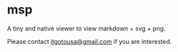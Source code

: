 # msp
A tiny and native viewer to view markdown + svg + png.

Please contact itgotousa@gmail.com if you are interested.



